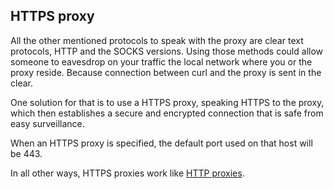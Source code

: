 ## HTTPS proxy

All the other mentioned protocols to speak with the proxy are clear text
protocols, HTTP and the SOCKS versions. Using those methods could allow
someone to eavesdrop on your traffic the local network where you or the proxy
reside. Because connection between curl and the proxy is sent in the clear.

One solution for that is to use a HTTPS proxy, speaking HTTPS to the proxy,
which then establishes a secure and encrypted connection that is safe from
easy surveillance.

When an HTTPS proxy is specified, the default port used on that host will be
443.

In all other ways, HTTPS proxies work like [HTTP proxies](http.md).

